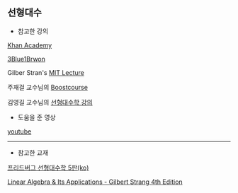 ## 선형대수

* 참고한 강의

[Khan Academy](https://ko.khanacademy.org/math/linear-algebra/vectors-and-spaces)

[3Blue1Brwon](https://youtube.com/playlist?list=PLZHQObOWTQDPD3MizzM2xVFitgF8hE_ab)

Gilber Stran's [MIT Lecture](https://ocw.mit.edu/courses/mathematics/18-06-linear-algebra-spring-2010/video-lectures/lecture-1-the-geometry-of-linear-equations/)

주재걸 교수님의 [Boostcourse](https://www.boostcourse.org/ai251/joinLectures/195088)

김영길 교수님의 [선형대수학 강의](https://www.youtube.com/playlist?list=PL9k2wIz8VsfOjzW_nU_yRPFBoyS5C7ttG)

* 도움을 준 영상

[youtube](https://youtu.be/kYB8IZa5AuE)


<hr>

* 참고한 교재

[프리드버그 선형대수학 5판(ko)](https://www.aladin.co.kr/shop/wproduct.aspx?ItemId=242097994)

[Linear Algebra & Its Applications - Gilbert Strang 4th Edition](https://fliphtml5.com/pcfcj/smzt/basic)

